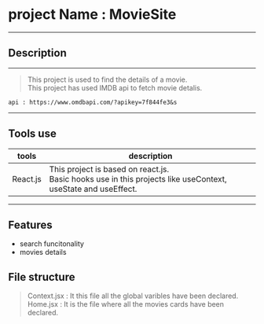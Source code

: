 # project Name : MovieSite
---

## Description
---
> This project is used to find the details of a movie.<br>
> This project has used IMDB api to fetch movie detalis.
```
api : https://www.omdbapi.com/?apikey=7f844fe3&s
```
---
## Tools use
| tools | description |
| ------ | ------ |
| React.js | This project is based on react.js.<br> Basic hooks use in this projects like useContext, useState and useEffect. |
---
## Features 
- search funcitonality
- movies details

## File structure 
>Context.jsx : It this file all the global varibles have been declared.
>Home.jsx : It is the file where all the movies cards have been declared.
>
